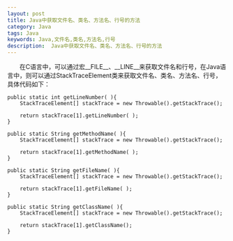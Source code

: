 ```yaml
---
layout: post
title: Java中获取文件名、类名、方法名、行号的方法
category: Java
tags: Java
keywords: Java,文件名,类名,方法名,行号
description:  Java中获取文件名、类名、方法名、行号的方法
---
```


&emsp;&emsp;在C语言中，可以通过宏__FILE__、__LINE__来获取文件名和行号，在Java语言中，则可以通过StackTraceElement类来获取文件名、类名、方法名、行号，具体代码如下：

	public static int getLineNumber( ){
		StackTraceElement[] stackTrace = new Throwable().getStackTrace();
		
		return stackTrace[1].getLineNumber( );
	}
	
	public static String getMethodName( ){
		StackTraceElement[] stackTrace = new Throwable().getStackTrace();
		
		return stackTrace[1].getMethodName( );
	}
	
	public static String getFileName( ){
		StackTraceElement[] stackTrace = new Throwable().getStackTrace();
		
		return stackTrace[1].getFileName( );
	}
	
	public static String getClassName( ){
        StackTraceElement[] stackTrace = new Throwable().getStackTrace();
        
        return stackTrace[1].getClassName();
	}
